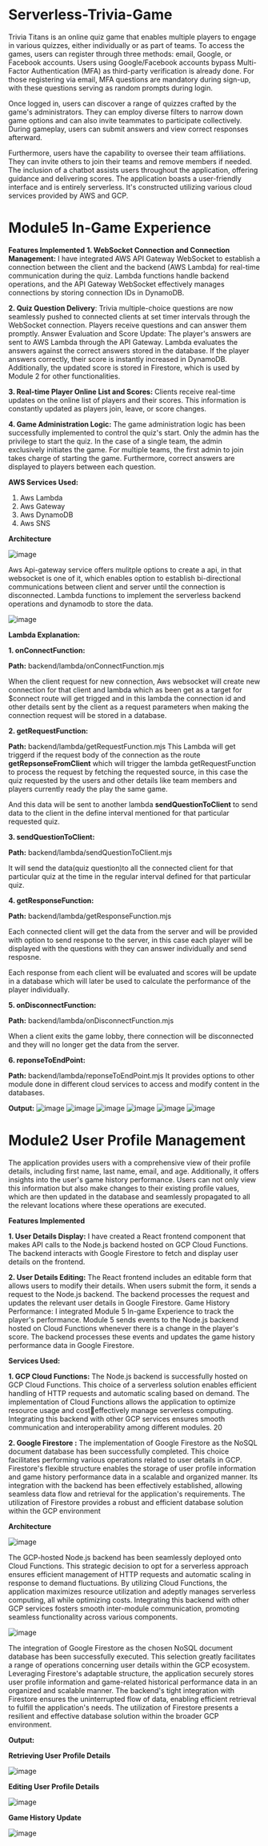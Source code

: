 # Serverless-Trivia-Game

Trivia Titans is an online quiz game that enables multiple players to engage in various quizzes, either individually or as part of teams. To access the games, users can register through three methods: email, Google, or Facebook accounts. Users using Google/Facebook accounts bypass Multi-Factor Authentication (MFA) as third-party verification is already done. For those registering via email, MFA questions are mandatory during sign-up, with these questions serving as random prompts during login.

Once logged in, users can discover a range of quizzes crafted by the game's administrators. They can employ diverse filters to narrow down game options and can also invite teammates to participate collectively. During gameplay, users can submit answers and view correct responses afterward.

Furthermore, users have the capability to oversee their team affiliations. They can invite others to join their teams and remove members if needed. The inclusion of a chatbot assists users throughout the application, offering guidance and delivering scores. The application boasts a user-friendly interface and is entirely serverless. It's constructed utilizing various cloud services provided by AWS and GCP.

# Module5 In-Game Experience

**Features Implemented**
**1. WebSocket Connection and Connection Management:** I have integrated AWS 
API Gateway WebSocket to establish a connection between the client and the 
backend (AWS Lambda) for real-time communication during the quiz. Lambda 
functions handle backend operations, and the API Gateway WebSocket effectively 
manages connections by storing connection IDs in DynamoDB.

**2. Quiz Question Delivery**: Trivia multiple-choice questions are now seamlessly 
pushed to connected clients at set timer intervals through the WebSocket 
connection. Players receive questions and can answer them promptly.
Answer Evaluation and Score Update: The player's answers are sent to AWS 
Lambda through the API Gateway. Lambda evaluates the answers against the correct 
answers stored in the database. If the player answers correctly, their score is instantly 
increased in DynamoDB. Additionally, the updated score is stored in Firestore, 
which is used by Module 2 for other functionalities.

**3. Real-time Player Online List and Scores:** Clients receive real-time updates on the 
online list of players and their scores. This information is constantly updated as 
players join, leave, or score changes.

**4. Game Administration Logic:** The game administration logic has been successfully 
implemented to control the quiz's start. Only the admin has the privilege to start the 
quiz. In the case of a single team, the admin exclusively initiates the game. For
multiple teams, the first admin to join takes charge of starting the game. 
Furthermore, correct answers are displayed to players between each question.

**AWS Services Used:**

1) Aws Lambda
2) Aws Gateway
3) Aws DynamoDB
4) Aws SNS

**Architecture**

![image](https://github.com/Kovarthanan-murugan/Dal_CSCI_5410_Serverless_Trivia_Game/assets/90558927/c1e71ea4-88df-4ea9-bf51-d035f79e0698)

Aws Api-gateway service offers mulitple options to create a api, in that websocket is one of it, which enables option to establish bi-directional communications between client and server until the connection is disconnected. Lambda functions to implement the serverless backend operations and dynamodb to store the data.

![image](https://github.com/Kovarthanan-murugan/Dal_CSCI_5410_Serverless_Trivia_Game/assets/90558927/d441be18-75dc-48c8-819f-fb937bf4e275)

**Lambda Explanation:**

**1. onConnectFunction:**

**Path:** backend/lambda/onConnectFunction.mjs

When the client request for new connection, Aws websocket  will create new connection for that client and lambda which as been get as a target for $connect route will get trigged and in this lambda the connection id and other details sent by the client as a request parameters when making the connection request will be stored in a database.



**2. getRequestFunction:**

**Path:** backend/lambda/getRequestFunction.mjs
This Lambda will get triggerd if the request body of the connection as the route **getRepsonseFromClient** which will trigger the lambda getRequestFunction to process the request by fetching the requested source, in this case the quiz requested by the users and other details like team members and players currently ready the play the same game.

And this data will be sent to another lambda **sendQuestionToClient** to send data to the client in the define interval mentioned for that particular requested quiz.

**3. sendQuestionToClient:**

**Path:** backend/lambda/sendQuestionToClient.mjs

It will send the data(quiz question)to all the connected client for that particular quiz at the time in the regular interval defined for that particular quiz.

**4. getResponseFunction:**

**Path:** backend/lambda/getResponseFunction.mjs

Each connected client will get the data from the server and will be provided with option to send response to the server, in this case each player will be displayed with the questions with they can answer individually and send resposne.

Each response from each client will be evaluated and scores will be update in a database which will later be used to calculate the performance of the player individually.


**5. onDisconnectFunction:**

**Path:** backend/lambda/onDisconnectFunction.mjs

When a client exits the game lobby, there connection will be disconnected and they will no longer get the data from the server.

**6. reponseToEndPoint:**

**Path:** backend/lambda/reponseToEndPoint.mjs
It provides options to other module done in different cloud services to access and modify content in the databases.

**Output:**
![image](https://github.com/Kovarthanan-murugan/Serverless-Trivia-Game/assets/90558927/82b83660-07f2-4dc2-9b16-3ebab6694f22)
![image](https://github.com/Kovarthanan-murugan/Serverless-Trivia-Game/assets/90558927/eabc419a-a7e1-40dd-8848-a1df0cbc3465)
![image](https://github.com/Kovarthanan-murugan/Serverless-Trivia-Game/assets/90558927/c1ce58e2-1461-429e-9f0f-74df5b2db7e5)
![image](https://github.com/Kovarthanan-murugan/Serverless-Trivia-Game/assets/90558927/597ea56d-c1d9-4f00-a2f4-1ec3166c6bbb)
![image](https://github.com/Kovarthanan-murugan/Serverless-Trivia-Game/assets/90558927/95107926-341f-4795-b89b-c49c64c0bad1)
![image](https://github.com/Kovarthanan-murugan/Serverless-Trivia-Game/assets/90558927/31049e62-f57b-454a-b233-ccda0f217c8f)

# Module2 User Profile Management

The application provides users with a comprehensive view of their profile details, including first 
name, last name, email, and age. Additionally, it offers insights into the user's game history 
performance. Users can not only view this information but also make changes to their existing 
profile values, which are then updated in the database and seamlessly propagated to all the 
relevant locations where these operations are executed.

**Features Implemented**

**1. User Details Display:** I have created a React frontend component that makes API calls to the 
Node.js backend hosted on GCP Cloud Functions. The backend interacts with Google Firestore 
to fetch and display user details on the frontend.

**2. User Details Editing:** The React frontend includes an editable form that allows users to modify 
their details. When users submit the form, it sends a request to the Node.js backend. The backend 
processes the request and updates the relevant user details in Google Firestore.
Game History Performance: I integrated Module 5 In-game Experience to track the player's 
performance. Module 5 sends events to the Node.js backend hosted on Cloud Functions 
whenever there is a change in the player's score. The backend processes these events and updates 
the game history performance data in Google Firestore.

**Services Used:**

**1. GCP Cloud Functions:** The Node.js backend is successfully hosted on GCP 
Cloud Functions. This choice of a serverless solution enables efficient handling of 
HTTP requests and automatic scaling based on demand. The implementation of 
Cloud Functions allows the application to optimize resource usage and costeffectively manage serverless computing. Integrating this backend with other GCP 
services ensures smooth communication and interoperability among different 
modules.
20

**2. Google Firestore :** The implementation of Google Firestore as the NoSQL 
document database has been successfully completed. This choice facilitates 
performing various operations related to user details in GCP. Firestore's flexible 
structure enables the storage of user profile information and game history 
performance data in a scalable and organized manner. Its integration with the 
backend has been effectively established, allowing seamless data flow and retrieval 
for the application's requirements. The utilization of Firestore provides a robust and 
efficient database solution within the GCP environment

**Architecture**

![image](https://github.com/Kovarthanan-murugan/Serverless-Trivia-Game/assets/90558927/c303468e-026b-4e23-af2a-8ba9d913c615)

The GCP-hosted Node.js backend has been seamlessly deployed onto Cloud Functions. This strategic decision to opt for a serverless approach ensures efficient management of HTTP requests and automatic scaling in response to demand fluctuations. By utilizing Cloud Functions, the application maximizes resource utilization and adeptly manages serverless computing, all while optimizing costs. Integrating this backend with other GCP services fosters smooth inter-module communication, promoting seamless functionality across various components.

![image](https://github.com/Kovarthanan-murugan/Serverless-Trivia-Game/assets/90558927/20ca31db-45bb-4146-b55c-c72827b2ff9f)

The integration of Google Firestore as the chosen NoSQL document database has been successfully executed. This selection greatly facilitates a range of operations concerning user details within the GCP ecosystem. Leveraging Firestore's adaptable structure, the application securely stores user profile information and game-related historical performance data in an organized and scalable manner. The backend's tight integration with Firestore ensures the uninterrupted flow of data, enabling efficient retrieval to fulfill the application's needs. The utilization of Firestore presents a resilient and effective database solution within the broader GCP environment.

**Output:**

**Retrieving User Profile Details**

![image](https://github.com/Kovarthanan-murugan/Serverless-Trivia-Game/assets/90558927/2855447a-a4eb-4a76-a63d-dd0ec5ba1eda)

**Editing User Profile Details**

![image](https://github.com/Kovarthanan-murugan/Serverless-Trivia-Game/assets/90558927/a4ffd2e6-7a60-4e40-8365-a009e61fdc7a)

**Game History Update**

![image](https://github.com/Kovarthanan-murugan/Serverless-Trivia-Game/assets/90558927/5945a698-40a2-428d-8c5f-20dc15efa921)

